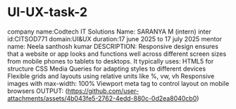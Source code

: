 # UI-UX-task-2
company name:Codtech IT Solutions 
Name: SARANYA M (intern)
inter id:CITSOD771
domain:UI&UX
duration:17 june 2025 to 17 july 2025
mentor name: Neela santhosh kumar
DESCRIPTION:
Responsive design ensures that a website or app looks and functions well across different screen sizes from mobile phones to tablets to desktops. It typically uses:
HTML5 for structure
CSS Media Queries for adapting styles to different devices
Flexible grids and layouts using relative units like %, vw, vh
Responsive images with max-width: 100%
Viewport meta tag to control layout on mobile browsers
OUTPUT:
(https://github.com/user-attachments/assets/4b043fe5-2762-4edd-880c-0d2ea8040cb0)


